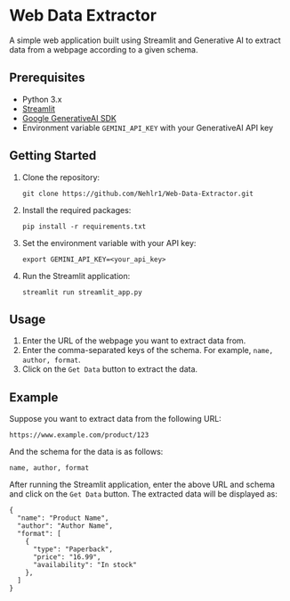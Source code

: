  Web Data Extractor
===============

A simple web application built using Streamlit and Generative AI to extract data from a webpage according to a given schema.

Prerequisites
-------------

* Python 3.x
* [Streamlit](https://streamlit.io/)
* [Google GenerativeAI SDK](https://github.com/google/generative-ai-python)
* Environment variable `GEMINI_API_KEY` with your GenerativeAI API key

Getting Started
---------------

1. Clone the repository:

   ```
   git clone https://github.com/Nehlr1/Web-Data-Extractor.git
   ```

2. Install the required packages:

   ```
   pip install -r requirements.txt
   ```

3. Set the environment variable with your API key:

   ```
   export GEMINI_API_KEY=<your_api_key>
   ```

4. Run the Streamlit application:

   ```
   streamlit run streamlit_app.py
   ```

Usage
-----

1. Enter the URL of the webpage you want to extract data from.
2. Enter the comma-separated keys of the schema. For example, `name, author, format`.
3. Click on the `Get Data` button to extract the data.

Example
-------

Suppose you want to extract data from the following URL:

```
https://www.example.com/product/123
```

And the schema for the data is as follows:

```
name, author, format
```

After running the Streamlit application, enter the above URL and schema and click on the `Get Data` button. The extracted data will be displayed as:

```
{
  "name": "Product Name",
  "author": "Author Name",
  "format": [
    {
      "type": "Paperback",
      "price": "16.99",
      "availability": "In stock"
    },
  ]
}
```